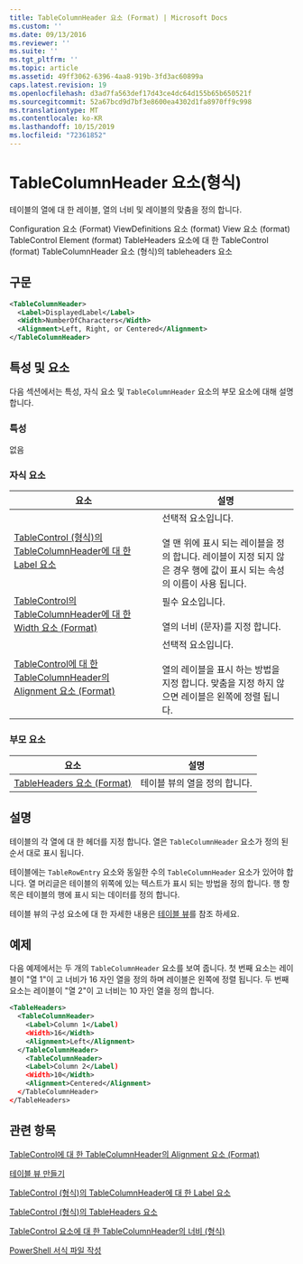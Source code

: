 ```yaml
---
title: TableColumnHeader 요소 (Format) | Microsoft Docs
ms.custom: ''
ms.date: 09/13/2016
ms.reviewer: ''
ms.suite: ''
ms.tgt_pltfrm: ''
ms.topic: article
ms.assetid: 49ff3062-6396-4aa8-919b-3fd3ac60899a
caps.latest.revision: 19
ms.openlocfilehash: d3ad7fa563def17d43ce4dc64d155b65b650521f
ms.sourcegitcommit: 52a67bcd9d7bf3e8600ea4302d1fa8970ff9c998
ms.translationtype: MT
ms.contentlocale: ko-KR
ms.lasthandoff: 10/15/2019
ms.locfileid: "72361852"
---
```

# <a name="tablecolumnheader-element-format"></a>TableColumnHeader 요소(형식)

테이블의 열에 대 한 레이블, 열의 너비 및 레이블의 맞춤을 정의 합니다.

Configuration 요소 (Format) ViewDefinitions 요소 (format) View 요소 (format) TableControl Element (format) TableHeaders 요소에 대 한 TableControl (format) TableColumnHeader 요소 (형식)의 tableheaders 요소

## <a name="syntax"></a>구문

```xml
<TableColumnHeader>
  <Label>DisplayedLabel</Label>
  <Width>NumberOfCharacters</Width>
  <Alignment>Left, Right, or Centered</Alignment>
</TableColumnHeader>
```

## <a name="attributes-and-elements"></a>특성 및 요소

다음 섹션에서는 특성, 자식 요소 및 `TableColumnHeader` 요소의 부모 요소에 대해 설명 합니다.

### <a name="attributes"></a>특성

없음

### <a name="child-elements"></a>자식 요소

|요소|설명|
|-------------|-----------------|
|[TableControl (형식)의 TableColumnHeader에 대 한 Label 요소](./label-element-for-tablecolumnheader-for-tablecontrol-format.md)|선택적 요소입니다.<br /><br /> 열 맨 위에 표시 되는 레이블을 정의 합니다. 레이블이 지정 되지 않은 경우 행에 값이 표시 되는 속성의 이름이 사용 됩니다.|
|[TableControl의 TableColumnHeader에 대 한 Width 요소 (Format)](./width-element-for-tablecolumnheader-for-tablecontrol-format.md)|필수 요소입니다.<br /><br /> 열의 너비 (문자)를 지정 합니다.|
|[TableControl에 대 한 TableColumnHeader의 Alignment 요소 (Format)](./alignment-element-for-tablecolumnheader-for-tablecontrol-format.md)|선택적 요소입니다.<br /><br /> 열의 레이블을 표시 하는 방법을 지정 합니다. 맞춤을 지정 하지 않으면 레이블은 왼쪽에 정렬 됩니다.|

### <a name="parent-elements"></a>부모 요소

|요소|설명|
|-------------|-----------------|
|[TableHeaders 요소 (Format)](./tableheaders-element-format.md)|테이블 뷰의 열을 정의 합니다.|

## <a name="remarks"></a>설명

테이블의 각 열에 대 한 헤더를 지정 합니다. 열은 `TableColumnHeader` 요소가 정의 된 순서 대로 표시 됩니다.

테이블에는 `TableRowEntry` 요소와 동일한 수의 `TableColumnHeader` 요소가 있어야 합니다. 열 머리글은 테이블의 위쪽에 있는 텍스트가 표시 되는 방법을 정의 합니다. 행 항목은 테이블의 행에 표시 되는 데이터를 정의 합니다.

테이블 뷰의 구성 요소에 대 한 자세한 내용은 [테이블 뷰](./creating-a-table-view.md)를 참조 하세요.

## <a name="example"></a>예제

다음 예제에서는 두 개의 `TableColumnHeader` 요소를 보여 줍니다. 첫 번째 요소는 레이블이 "열 1"이 고 너비가 16 자인 열을 정의 하며 레이블은 왼쪽에 정렬 됩니다. 두 번째 요소는 레이블이 "열 2"이 고 너비는 10 자인 열을 정의 합니다.

```xml
<TableHeaders>
  <TableColumnHeader>
    <Label>Column 1</Label)
    <Width>16</Width>
    <Alignment>Left</Alignment>
  </TableColumnHeader>
    <TableColumnHeader>
    <Label>Column 2</Label)
    <Width>10</Width>
    <Alignment>Centered</Alignment>
  </TableColumnHeader>
</TableHeaders>
```

## <a name="see-also"></a>관련 항목

[TableControl에 대 한 TableColumnHeader의 Alignment 요소 (Format)](./alignment-element-for-tablecolumnheader-for-tablecontrol-format.md)

[테이블 뷰 만들기](./creating-a-table-view.md)

[TableControl (형식)의 TableColumnHeader에 대 한 Label 요소](./label-element-for-tablecolumnheader-for-tablecontrol-format.md)

[TableControl (형식)의 TableHeaders 요소](./tableheaders-element-format.md)

[TableControl 요소에 대 한 TableColumnHeader의 너비 (형식)](./width-element-for-tablecolumnheader-for-tablecontrol-format.md)

[PowerShell 서식 파일 작성](./writing-a-powershell-formatting-file.md)
